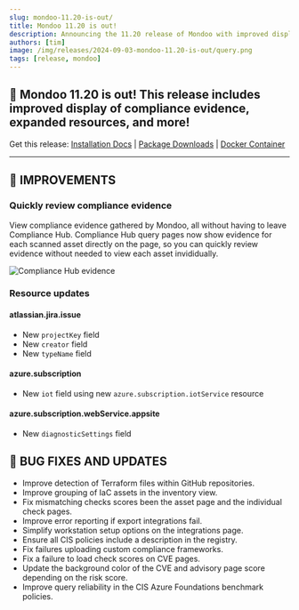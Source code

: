 ```yaml
---
slug: mondoo-11.20-is-out/
title: Mondoo 11.20 is out!
description: Announcing the 11.20 release of Mondoo with improved display of compliance evidence, expanded resources, and more!
authors: [tim]
image: /img/releases/2024-09-03-mondoo-11.20-is-out/query.png
tags: [release, mondoo]
---
```


## 🥳 Mondoo 11.20 is out! This release includes improved display of compliance evidence, expanded resources, and more!

Get this release: [Installation Docs](https://mondoo.com/docs/cnspec/) | [Package Downloads](https://releases.mondoo.com/cnspec/) | [Docker Container](https://hub.docker.com/r/mondoo/cnspec)

---

## 🧹 IMPROVEMENTS

### Quickly review compliance evidence

View compliance evidence gathered by Mondoo, all without having to leave Compliance Hub. Compliance Hub query pages now show evidence for each scanned asset directly on the page, so you can quickly review evidence without needed to view each asset invididually.

![Compliance Hub evidence](/img/releases/2024-09-03-mondoo-11.20-is-out/query.png)

### Resource updates

#### atlassian.jira.issue

- New `projectKey` field
- New `creator` field
- New `typeName` field

#### azure.subscription

- New `iot` field using new `azure.subscription.iotService` resource

#### azure.subscription.webService.appsite

- New `diagnosticSettings` field

## 🐛 BUG FIXES AND UPDATES

- Improve detection of Terraform files within GitHub repositories.
- Improve grouping of IaC assets in the inventory view.
- Fix mismatching checks scores been the asset page and the individual check pages.
- Improve error reporting if export integrations fail.
- Simplify workstation setup options on the integrations page.
- Ensure all CIS policies include a description in the registry.
- Fix failures uploading custom compliance frameworks.
- Fix a failure to load check scores on CVE pages.
- Update the background color of the CVE and advisory page score depending on the risk score.
- Improve query reliability in the CIS Azure Foundations benchmark policies.
